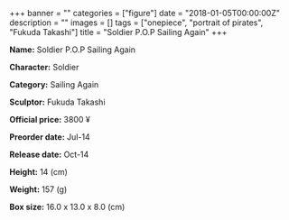 +++
banner = ""
categories = ["figure"]
date = "2018-01-05T00:00:00Z"
description = ""
images = []
tags = ["onepiece", "portrait of pirates", "Fukuda Takashi"]
title = "Soldier P.O.P Sailing Again"
+++

**Name:** Soldier P.O.P Sailing Again

**Character:** Soldier

**Category:** Sailing Again 

**Sculptor:** Fukuda Takashi

**Official price:** 3800 ¥

**Preorder date:** Jul-14

**Release date:** Oct-14

**Height:** 14 (cm)

**Weight:** 157 (g)

**Box size:** 16.0 x 13.0 x 8.0 (cm)


